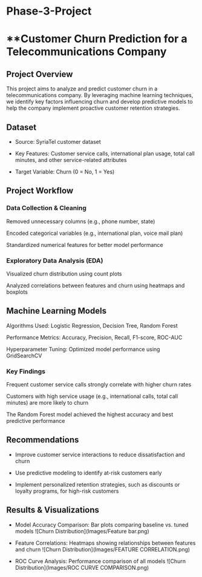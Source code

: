 # Phase-3-Project
# **Customer Churn Prediction for a Telecommunications Company

## Project Overview

This project aims to analyze and predict customer churn in a telecommunications company. By leveraging machine learning techniques, we identify key factors influencing churn and develop predictive models to help the company implement proactive customer retention strategies.

## Dataset

* Source: SyriaTel customer dataset

* Key Features: Customer service calls, international plan usage, total call minutes, and other service-related attributes

* Target Variable: Churn (0 = No, 1 = Yes)

## Project Workflow

### Data Collection & Cleaning

Removed unnecessary columns (e.g., phone number, state)

Encoded categorical variables (e.g., international plan, voice mail plan)

Standardized numerical features for better model performance

### Exploratory Data Analysis (EDA)

Visualized churn distribution using count plots

Analyzed correlations between features and churn using heatmaps and boxplots

## Machine Learning Models

Algorithms Used: Logistic Regression, Decision Tree, Random Forest

Performance Metrics: Accuracy, Precision, Recall, F1-score, ROC-AUC

Hyperparameter Tuning: Optimized model performance using GridSearchCV

### Key Findings

Frequent customer service calls strongly correlate with higher churn rates

Customers with high service usage (e.g., international calls, total call minutes) are more likely to churn

The Random Forest model achieved the highest accuracy and best predictive performance

## Recommendations

* Improve customer service interactions to reduce dissatisfaction and churn

* Use predictive modeling to identify at-risk customers early

* Implement personalized retention strategies, such as discounts or loyalty programs, for high-risk customers

## Results & Visualizations

* Model Accuracy Comparison: Bar plots comparing baseline vs. tuned models
![Churn Distribution](Images/Feature bar.png)

* Feature Correlations: Heatmaps showing relationships between features and churn
![Churn Distribution](Images/FEATURE CORRELATION.png)

* ROC Curve Analysis: Performance comparison of all models
![Churn Distribution](Images/ROC CURVE COMPARISON.png)
